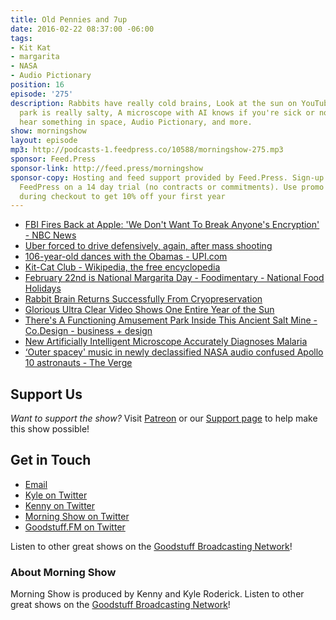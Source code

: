 ```yaml
---
title: Old Pennies and 7up
date: 2016-02-22 08:37:00 -06:00
tags:
- Kit Kat
- margarita
- NASA
- Audio Pictionary
position: 16
episode: '275'
description: Rabbits have really cold brains, Look at the sun on YouTube, This amusement
  park is really salty, A microscope with AI knows if you're sick or not, Astronauts
  hear something in space, Audio Pictionary, and more.
show: morningshow
layout: episode
mp3: http://podcasts-1.feedpress.co/10588/morningshow-275.mp3
sponsor: Feed.Press
sponsor-link: http://feed.press/morningshow
sponsor-copy: Hosting and feed support provided by Feed.Press. Sign-up today and try
  FeedPress on a 14 day trial (no contracts or commitments). Use promo code `morningshow`
  during checkout to get 10% off your first year
---
```


* [FBI Fires Back at Apple: 'We Don't Want To Break Anyone's Encryption' - NBC News](http://www.nbcnews.com/storyline/san-bernardino-shooting/we-don-t-want-break-anyone-s-encryption-fbi-fires-n523186)
* [Uber forced to drive defensively, again, after mass shooting](http://www.apnewsarchive.com/2016/As-authorities-look-for-the-reasons-why-a-Michigan-man-allegedly-embarked-on-a-mass-shooting-spree-over-the-weekend-the-ride-hailing-service-Uber-is-addressing-his-record-as-a-driver-wi/id-67c3e80f39544d8ab0e528f7268075c3)
* [106-year-old dances with the Obamas - UPI.com](http://www.upi.com/Top_News/US/2016/02/22/106-year-old-dances-with-the-Obamas/3661456132045/)
* [Kit-Cat Club - Wikipedia, the free encyclopedia](https://en.wikipedia.org/wiki/Kit-Cat_Club)
* [February 22nd is National Margarita Day - Foodimentary - National Food Holidays](http://foodimentary.com/2016/02/22/february-22nd-is-national-margarita-day/)
* [Rabbit Brain Returns Successfully From Cryopreservation](http://www.newsweek.com/rabbit-brain-first-mammal-brain-return-successfully-cryopreservation-424913?rx=us)
* [Glorious Ultra Clear Video Shows One Entire Year of the Sun](http://sploid.gizmodo.com/glorious-ultra-clear-video-shows-one-entire-year-of-the-1758796815?utm_source=feedburner&utm_medium=feed&utm_campaign=Feed%3A+io9%2Ffull+%28io9%29)
* [There's A Functioning Amusement Park Inside This Ancient Salt Mine - Co.Design - business + design](http://www.fastcodesign.com/3056462/exposure/theres-a-functioning-amusement-park-inside-this-ancient-salt-mine?partner=rss&utm_source=feedburner&utm_medium=feed&utm_campaign=Feed%3A+fastcodesign%2Ffeed+%28Co.Design%29)
* [New Artificially Intelligent Microscope Accurately Diagnoses Malaria](http://futurism.com/new-artificially-intelligent-microscope-accurately-diagnoses-malaria/)
* [‘Outer spacey' music in newly declassified NASA audio confused Apollo 10 astronauts - The Verge](http://www.theverge.com/2016/2/22/11090620/apollo-10-astronauts-nasa-noises-music)

## Support Us
*Want to support the show?* Visit [Patreon](http://patreon.com/morningshow) or our [Support page](http://goodstuff.fm/support) to help make this show possible!

## Get in Touch
* [Email](mailto:kyle@goodstuff.fm)
* [Kyle on Twitter](http://twitter.com/dogburps)
* [Kenny on Twitter](http://twitter.com/pizzarobotics)
* [Morning Show on Twitter](http://twitter.com/morningshowam)
* [Goodstuff.FM on Twitter](http://twitter.com/goodstufffm)

Listen to other great shows on the [Goodstuff Broadcasting Network](http://goodstuff.fm/shows)!

### About Morning Show
Morning Show is produced by Kenny and Kyle Roderick. Listen to other great shows on the [Goodstuff Broadcasting Network](http://goodstuff.fm/)!
